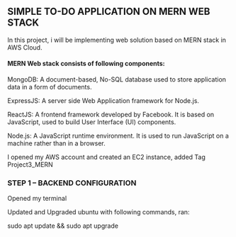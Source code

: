 ## SIMPLE TO-DO APPLICATION ON MERN WEB STACK

In this project, i will be implementing web solution based on MERN stack in AWS Cloud.

#### MERN Web stack consists of following components:

MongoDB: A document-based, No-SQL database used to store application data in a form of documents.

ExpressJS: A server side Web Application framework for Node.js.

ReactJS: A frontend framework developed by Facebook. It is based on JavaScript, used to build User Interface (UI) components.

Node.js: A JavaScript runtime environment. It is used to run JavaScript on a machine rather than in a browser.

I opened my AWS account and created an EC2 instance, added Tag Project3_MERN

### STEP 1 – BACKEND CONFIGURATION

Opened my terminal

Updated and Upgraded ubuntu with following commands, ran:

sudo apt update && sudo apt upgrade
